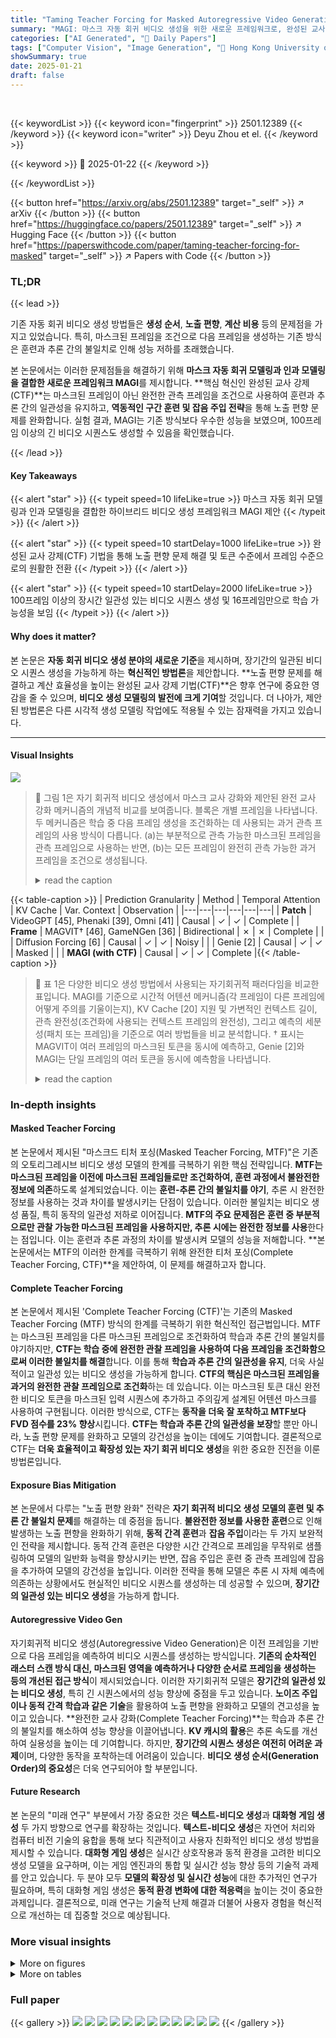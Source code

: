 ```yaml
---
title: "Taming Teacher Forcing for Masked Autoregressive Video Generation"
summary: "MAGI: 마스크 자동 회귀 비디오 생성을 위한 새로운 프레임워크로, 완성된 교사 강제(CTF) 기법을 통해 장시간 일관성 있는 고품질 비디오 생성을 달성합니다."
categories: ["AI Generated", "🤗 Daily Papers"]
tags: ["Computer Vision", "Image Generation", "🏢 Hong Kong University of Science and Technology",]
showSummary: true
date: 2025-01-21
draft: false
---
```


<br>

{{< keywordList >}}
{{< keyword icon="fingerprint" >}} 2501.12389 {{< /keyword >}}
{{< keyword icon="writer" >}} Deyu Zhou et el. {{< /keyword >}}
 
{{< keyword >}} 🤗 2025-01-22 {{< /keyword >}}
 
{{< /keywordList >}}

{{< button href="https://arxiv.org/abs/2501.12389" target="_self" >}}
↗ arXiv
{{< /button >}}
{{< button href="https://huggingface.co/papers/2501.12389" target="_self" >}}
↗ Hugging Face
{{< /button >}}
{{< button href="https://paperswithcode.com/paper/taming-teacher-forcing-for-masked" target="_self" >}}
↗ Papers with Code
{{< /button >}}




### TL;DR


{{< lead >}}

기존 자동 회귀 비디오 생성 방법들은 **생성 순서**, **노출 편향**, **계산 비용** 등의 문제점을 가지고 있었습니다. 특히, 마스크된 프레임을 조건으로 다음 프레임을 생성하는 기존 방식은 훈련과 추론 간의 불일치로 인해 성능 저하를 초래했습니다.  

본 논문에서는 이러한 문제점들을 해결하기 위해 **마스크 자동 회귀 모델링과 인과 모델링을 결합한 새로운 프레임워크 MAGI**를 제시합니다.  **핵심 혁신인 완성된 교사 강제(CTF)**는 마스크된 프레임이 아닌 완전한 관측 프레임을 조건으로 사용하여 훈련과 추론 간의 일관성을 유지하고, **역동적인 구간 훈련 및 잡음 주입 전략**을 통해 노출 편향 문제를 완화합니다.  실험 결과, MAGI는 기존 방식보다 우수한 성능을 보였으며, 100프레임 이상의 긴 비디오 시퀀스도 생성할 수 있음을 확인했습니다.

{{< /lead >}}


#### Key Takeaways

{{< alert "star" >}}
{{< typeit speed=10 lifeLike=true >}} 마스크 자동 회귀 모델링과 인과 모델링을 결합한 하이브리드 비디오 생성 프레임워크 MAGI 제안 {{< /typeit >}}
{{< /alert >}}

{{< alert "star" >}}
{{< typeit speed=10 startDelay=1000 lifeLike=true >}} 완성된 교사 강제(CTF) 기법을 통해 노출 편향 문제 해결 및 토큰 수준에서 프레임 수준으로의 원활한 전환 {{< /typeit >}}
{{< /alert >}}

{{< alert "star" >}}
{{< typeit speed=10 startDelay=2000 lifeLike=true >}} 100프레임 이상의 장시간 일관성 있는 비디오 시퀀스 생성 및 16프레임만으로 학습 가능성을 보임 {{< /typeit >}}
{{< /alert >}}

#### Why does it matter?
본 논문은 **자동 회귀 비디오 생성 분야의 새로운 기준**을 제시하며, 장기간의 일관된 비디오 시퀀스 생성을 가능하게 하는 **혁신적인 방법론**을 제안합니다.  **노출 편향 문제를 해결하고 계산 효율성을 높이는 완성된 교사 강제 기법(CTF)**은 향후 연구에 중요한 영감을 줄 수 있으며, **비디오 생성 모델링의 발전에 크게 기여**할 것입니다.  더 나아가, 제안된 방법론은 다른 시각적 생성 모델링 작업에도 적용될 수 있는 잠재력을 가지고 있습니다.

------
#### Visual Insights



![](https://arxiv.org/html/2501.12389/x1.png)

> 🔼 그림 1은 자기 회귀적 비디오 생성에서 마스크 교사 강화와 제안된 완전 교사 강화 메커니즘의 개념적 비교를 보여줍니다. 블록은 개별 프레임을 나타냅니다. 두 메커니즘은 학습 중 다음 프레임 생성을 조건화하는 데 사용되는 과거 관측 프레임의 사용 방식이 다릅니다. (a)는 부분적으로 관측 가능한 마스크된 프레임을 관측 프레임으로 사용하는 반면, (b)는 모든 프레임이 완전히 관측 가능한 과거 프레임을 조건으로 생성됩니다.
> <details>
> <summary>read the caption</summary>
> Figure 1: Conceptual comparison of masked teacher forcing and our proposed complete teacher forcing mechanisms in auto-regressive video generation. The blocks here illustrate individual frames. These two mechanisms differ in how history observation frames are used to condition next frame generation during training. (a): The observation frames are masked frames [12, 2] that are partially observable. (b): Every frame is generated conditioned on fully observable history frames.
> </details>





{{< table-caption >}}
| Prediction Granularity | Method | Temporal Attention | KV Cache | Var. Context | Observation |
|---|---|---|---|---|---| 
| **Patch** | VideoGPT [45], Phenaki [39], Omni [41] | Causal | ✓ | ✓ | Complete |
| **Frame** | MAGVIT† [46], GameNGen [36] | Bidirectional | ✗ | ✗ | Complete |
|  | Diffusion Forcing [6] | Causal | ✓ | ✓ | Noisy |
|  | Genie [2] | Causal | ✓ | ✓ | Masked |
|  | **MAGI (with CTF)** | Causal | ✓ | ✓ | Complete |{{< /table-caption >}}

> 🔼 표 1은 다양한 비디오 생성 방법에서 사용되는 자기회귀적 패러다임을 비교한 표입니다. MAGI를 기준으로 시간적 어텐션 메커니즘(각 프레임이 다른 프레임에 어떻게 주의를 기울이는지), KV Cache [20] 지원 및 가변적인 컨텍스트 길이, 관측 완전성(조건화에 사용되는 컨텍스트 프레임의 완전성), 그리고 예측의 세분성(패치 또는 프레임)을 기준으로 여러 방법들을 비교 분석합니다.  † 표시는 MAGVIT이 여러 프레임의 마스크된 토큰을 동시에 예측하고, Genie [2]와 MAGI는 단일 프레임의 여러 토큰을 동시에 예측함을 나타냅니다.
> <details>
> <summary>read the caption</summary>
> Table 1: Comparison of autoregressive paradigms across different methods. We compare MAGI with various methods based on temporal attention mechanisms (how each frame attends to others), support for KV Cache [20] and variable context lengths, observation completeness (the completeness of the context frames used for conditioning), and the prediction granularity (patch or frame). †: MAGVIT predicts masked tokens of multiple frames simultaneously. Genie [2] and MAGI predict multiple tokens of single frame simultaneously.
> </details>





### In-depth insights


#### Masked Teacher Forcing
본 논문에서 제시된 "마스크드 티처 포싱(Masked Teacher Forcing, MTF)"은 기존의 오토리그레시브 비디오 생성 모델의 한계를 극복하기 위한 핵심 전략입니다. **MTF는 마스크된 프레임을 이전에 마스크된 프레임들로만 조건화하여,  훈련 과정에서 불완전한 정보에 의존**하도록 설계되었습니다.  이는 **훈련-추론 간의 불일치를 야기**, 추론 시 완전한 정보를 사용하는 것과 차이를 발생시키는 단점이 있습니다. 이러한 불일치는 비디오 생성 품질, 특히 동작의 일관성 저하로 이어집니다.  **MTF의 주요 문제점은 훈련 중 부분적으로만 관찰 가능한 마스크된 프레임을 사용하지만, 추론 시에는 완전한 정보를 사용**한다는 점입니다. 이는 훈련과 추론 과정의 차이를 발생시켜 모델의 성능을 저해합니다.  **본 논문에서는 MTF의 이러한 한계를 극복하기 위해 완전한 티처 포싱(Complete Teacher Forcing, CTF)**을 제안하여, 이 문제를 해결하고자 합니다. 

#### Complete Teacher Forcing
본 논문에서 제시된 'Complete Teacher Forcing (CTF)'는 기존의 Masked Teacher Forcing (MTF) 방식의 한계를 극복하기 위한 혁신적인 접근법입니다. MTF는 마스크된 프레임을 다른 마스크된 프레임으로 조건화하여 학습과 추론 간의 불일치를 야기하지만, **CTF는 학습 중에 완전한 관찰 프레임을 사용하여 다음 프레임을 조건화함으로써 이러한 불일치를 해결**합니다. 이를 통해 **학습과 추론 간의 일관성을 유지**, 더욱 사실적이고 일관성 있는 비디오 생성을 가능하게 합니다.  **CTF의 핵심은 마스크된 프레임을 과거의 완전한 관찰 프레임으로 조건화**하는 데 있습니다. 이는 마스크된 토큰 대신 완전한 비디오 토큰을 마스크된 입력 시퀀스에 추가하고 주의깊게 설계된 어텐션 마스크를 사용하여 구현됩니다. 이러한 방식으로, CTF는 **동작을 더욱 잘 포착하고 MTF보다 FVD 점수를 23% 향상**시킵니다.  **CTF는 학습과 추론 간의 일관성을 보장**할 뿐만 아니라, 노출 편향 문제를 완화하고 모델의 강건성을 높이는 데에도 기여합니다.  결론적으로 CTF는 **더욱 효율적이고 확장성 있는 자기 회귀 비디오 생성**을 위한 중요한 진전을 이룬 방법론입니다.

#### Exposure Bias Mitigation
본 논문에서 다루는 "노출 편향 완화" 전략은 **자기 회귀적 비디오 생성 모델의 훈련 및 추론 간 불일치 문제**를 해결하는 데 중점을 둡니다.  **불완전한 정보를 사용한 훈련**으로 인해 발생하는 노출 편향을 완화하기 위해, **동적 간격 훈련**과 **잡음 주입**이라는 두 가지 보완적인 전략을 제시합니다. 동적 간격 훈련은 다양한 시간 간격으로 프레임을 무작위로 샘플링하여 모델의 일반화 능력을 향상시키는 반면, 잡음 주입은 훈련 중 관측 프레임에 잡음을 추가하여 모델의 강건성을 높입니다. 이러한 전략을 통해 모델은 추론 시 자체 예측에 의존하는 상황에서도 현실적인 비디오 시퀀스를 생성하는 데 성공할 수 있으며, **장기간의 일관성 있는 비디오 생성**을 가능하게 합니다.

#### Autoregressive Video Gen
자기회귀적 비디오 생성(Autoregressive Video Generation)은 이전 프레임을 기반으로 다음 프레임을 예측하여 비디오 시퀀스를 생성하는 방식입니다.  **기존의 순차적인 래스터 스캔 방식 대신, 마스크된 영역을 예측하거나 다양한 순서로 프레임을 생성하는 등의 개선된 접근 방식**이 제시되었습니다.  이러한 자기회귀적 모델은 **장기간의 일관성 있는 비디오 생성**, 특히 긴 시퀀스에서의 성능 향상에 중점을 두고 있습니다.  **노이즈 주입이나 동적 간격 학습과 같은 기술**을 활용하여 노출 편향을 완화하고 모델의 견고성을 높이고 있습니다. **완전한 교사 강화(Complete Teacher Forcing)**는 학습과 추론 간의 불일치를 해소하여 성능 향상을 이끌어냅니다.  **KV 캐시의 활용**은 추론 속도를 개선하여 실용성을 높이는 데 기여합니다.  하지만, **장기간의 시퀀스 생성은 여전히 어려운 과제**이며,  다양한 동작을 포착하는데 어려움이 있습니다.  **비디오 생성 순서(Generation Order)의 중요성**은 더욱 연구되어야 할 부분입니다.

#### Future Research
본 논문의 "미래 연구" 부분에서 가장 중요한 것은 **텍스트-비디오 생성**과 **대화형 게임 생성** 두 가지 방향으로 연구를 확장하는 것입니다.  **텍스트-비디오 생성**은 자연어 처리와 컴퓨터 비전 기술의 융합을 통해 보다 직관적이고 사용자 친화적인 비디오 생성 방법을 제시할 수 있습니다.  **대화형 게임 생성**은 실시간 상호작용과 동적 환경을 고려한 비디오 생성 모델을 요구하며,  이는 게임 엔진과의 통합 및 실시간 성능 향상 등의 기술적 과제를 안고 있습니다.  두 분야 모두 **모델의 확장성 및 실시간 성능**에 대한 추가적인 연구가 필요하며,  특히 대화형 게임 생성은 **동적 환경 변화에 대한 적응력**을 높이는 것이 중요한 과제입니다.  결론적으로, 미래 연구는 기술적 난제 해결과 더불어 사용자 경험을 혁신적으로 개선하는 데 집중할 것으로 예상됩니다.


### More visual insights

<details>
<summary>More on figures
</summary>


![](https://arxiv.org/html/2501.12389/x2.png)

> 🔼 그림 2는 MAGI 비디오 생성 프레임워크의 개요를 보여줍니다. MAGI는 관측된 프레임과 해당하는 마스크된 프레임을 입력으로 받아 완전한 교사 강제(Complete Teacher Forcing, 3절 참조)를 사용하여 자동 회귀적 비디오 생성을 가능하게 합니다.  쉽게 말해, MAGI는 일부 정보가 가려진(마스크된) 프레임들을 완전한 정보를 가진 프레임들을 참조하여 채우는 방식으로 비디오를 생성합니다. 이는 3절에서 자세히 설명하는 '완전한 교사 강제' 기법을 통해 이루어집니다.
> <details>
> <summary>read the caption</summary>
> Figure 2: Overview of MAGI video generation framework. MAGI receives observation frames and corresponding masked frames as inputs, enabling autoregressive video generation with Complete Teacher Forcing (Sec. 3).
> </details>



![](https://arxiv.org/html/2501.12389/x3.png)

> 🔼 그림 3은 본 논문에서 제안하는 완전 강제 지도 학습(CTF) 방법의 훈련 중 시간적 어텐션 마스크를 보여줍니다. 관찰된 프레임 내에서는 인과 관계를 따르는 어텐션을 사용하고, 마스크된 프레임 내에서는 비등방성 어텐션을 사용합니다. 이를 통해 각 마스크된 프레임은 자신과 마스크되지 않은 이전 관찰 프레임 모두를 참조하게 됩니다. 추론 단계에서는 표준 인과 관계 마스크가 사용되어 각 프레임은 이전에 생성된 프레임만 참조합니다.
> <details>
> <summary>read the caption</summary>
> Figure 3: Temporal attention mask in our CTF during training. The attention within observation frames causal, while the attention within masked frames are atrous. In this fashion, each masked frame attends to itself and unmasked history observation frames. During inference, a standard causal mask is employed, where each frame attends only to previously generated frames.
> </details>



![](https://arxiv.org/html/2501.12389/x4.png)

> 🔼 그림 4는 제안된 훈련 기법의 효과를 보여줍니다.  동적 간격 훈련과 동적 노이즈 주입이 CTF(Complete Teacher Forcing)와 MTF(Masked Teacher Forcing)에 미치는 영향을 평가하기 위해, 1) 해당 전략을 적용 및 적용하지 않은 CTF를 시각적으로 비교하고, 2) 두 전략을 모두 적용한 CTF와 MTF를 비교합니다. 모든 방법은 UCF-101 데이터셋에서 첫 프레임 조건부 비디오 예측 작업을 수행합니다. 결과는 제안된 훈련 전략의 효과와 CTF의 우수한 동작 및 시간적 일관성을 보여줍니다.
> <details>
> <summary>read the caption</summary>
> Figure 4: Case Study of Proposed Training Techniques: This figure evaluates the impact of dynamic interval training and dynamic noise injection on CTF and MTF by: 1) visualizing CTF with and without these strategies; and 2) comparing CTF and MTF when both use them. All methods perform first-frame conditional video prediction on UCF-101 [31]. The results demonstrate the efficacy of the proposed training strategies and the superior motion and temporal coherence of CTF.
> </details>



![](https://arxiv.org/html/2501.12389/x5.png)

> 🔼 이 그림은 MAGI 모델이 KV 캐시를 사용했을 때와 사용하지 않았을 때의 속도를 비교하여 보여줍니다. 여러 프레임에 대한 비디오 생성 속도를 측정하여 생성 시간을 프레임 수와 비교하여 나타냅니다. KV 캐시를 사용하면 생성 속도가 훨씬 빨라짐을 보여줍니다.
> <details>
> <summary>read the caption</summary>
> (a) Speed comparison.
> </details>



![](https://arxiv.org/html/2501.12389/x6.png)

> 🔼 그림 (b)는 Masked Teacher Forcing(MTF)와 Complete Teacher Forcing(CTF) 방법의 성능을 비교한 결과를 보여줍니다.  두 방법 모두 동적 구간 학습과 동적 노이즈 주입이라는 훈련 전략을 사용했습니다. MTF는 개별 프레임의 FID(Fréchet Inception Distance) 점수가 CTF보다 약간 더 높지만, 전체 프레임에 대한 FVD(Fréchet Video Distance) 점수는 CTF가 훨씬 더 낮습니다. 이는 CTF가 시간적 일관성을 더 잘 유지하면서 고품질의 비디오를 생성함을 시사합니다.
> <details>
> <summary>read the caption</summary>
> (b) MTF  v.s. CTF.
> </details>



![](https://arxiv.org/html/2501.12389/x7.png)

> 🔼 그림 5(c)는 첫 프레임 조건부 생성에 대한 추가 분석 결과를 보여줍니다.  다양한 실험 설정에서의 FVD(Fréchet Video Distance)와 FID(Fréchet Inception Distance) 점수를 비교하여 Complete Teacher Forcing(CTF) 방법의 효과를 보여줍니다.  구체적으로는, CTF만 사용한 경우, 동적 간격 학습(dynamic interval training)만 추가한 경우, 동적 노이즈 주입(dynamic noise injection)만 추가한 경우, 그리고 두 기법을 모두 적용한 경우의 성능을 비교 분석합니다. 이를 통해 각 기법의 효과와 CTF의 우수성을 정량적으로 보여주고자 합니다.
> <details>
> <summary>read the caption</summary>
> (c) Ablation on first-frame conditional generation.
> </details>



![](https://arxiv.org/html/2501.12389/x8.png)

> 🔼 그림 5는 세 개의 하위 그림으로 구성되어 있으며, 각각 비디오 생성 속도, Masked Teacher Forcing(MTF)과 Complete Teacher Forcing(CTF)의 성능 비교, 그리고 첫 프레임 조건부 비디오 예측에 대한 ablation study 결과를 보여줍니다. (a)는 KV Cache를 사용했을 때와 사용하지 않았을 때의 프레임 수에 따른 비디오 생성 속도를 비교합니다. MAGI는 KV Cache를 사용하여 속도 향상을 달성합니다. (b)는 MTF와 CTF의 성능을 비교하며, 두 방법 모두 동적 구간 학습과 동적 노이즈 주입이라는 제안된 학습 전략을 사용합니다. UCF101 데이터셋에서 개별 프레임에 대한 FID 점수와 모든 프레임에 대한 FVD 점수를 보고하는데, CTF가 MTF보다 FVD 점수는 훨씬 높지만 FID 점수는 약간 낮은 것을 확인할 수 있습니다. 이는 CTF가 개별 프레임의 품질은 다소 낮을 수 있지만, 시간적 일관성이 있는 동작을 더 잘 포착한다는 것을 의미합니다. (c)는 UCF101 데이터셋에서 첫 프레임 조건부 비디오 예측에 대한 ablation study 결과를 보여줍니다. 별표(*)는 동일한 색상을 가진 각 방법의 FVD 점수를 나타냅니다.
> <details>
> <summary>read the caption</summary>
> Figure 5: a) Speed of generation process with varying numbers of frames. MAGI achieves a significant speedup by utilizing KV Cache. b) Masked Teacher Forcing (MTF)  v.s. Complete Teacher Forcing (CTF). Both methods utilize the proposed training strategies — dynamic interval training and dynamic noise injection. We report FID scores for individual frames and FVD scores for all frames on UCF101 [31]. CTF achieves significantly better FVD scores but slightly worse FID scores compared to MTF. This result demonstrates that CTF better captures motion with temporal coherence, even when the quality of individual frames is lower. c) The results of ablation study on first-frame conditional video predcition of UCF-101 [31]. The “star” indicates the FVD scores of each method with the same color.
> </details>



![](https://arxiv.org/html/2501.12389/x9.png)

> 🔼 이 그림은 MAGI 모델이 16프레임만으로 학습되었음에도 불구하고, 단일 입력 프레임으로부터 100프레임 이상의 비디오를 예측할 수 있음을 보여줍니다.  단순히 프레임을 생성하는 것을 넘어, 생성된 비디오가 자연스러운 움직임을 유지하고 있음을 강조합니다.  이는 MAGI 모델의 장기간 예측 성능과 확장성을 시각적으로 보여주는 중요한 증거입니다.
> <details>
> <summary>read the caption</summary>
> Figure 6: Long-term Video Prediction. MAGI predicts over 100 frames from a single input frame, maintaining reasonable motion even when trained on only 16 frames.
> </details>



</details>




<details>
<summary>More on tables
</summary>


{{< table-caption >}}
| Type | Method | VAE | FVD<sub>64, 50K</sub>↓ | 
|---|---|---|---| 
| NAR | Video Diffusion [15] | - | 16.2 | 
| NAR | RIN [16] | - | 10.8 | 
| NAR | MAGVIT [46] | MAGVIT [46] | 9.9 | 
| NAR | MAGVIT-v2 [47] | MAGVIT-v2 [47] | 4.3 | 
| AR | ViVQVAE [40] | VQVAE [37] | 64.3 | 
| AR | Phenaki [39] | VQVAE [37] | 36.4 | 
| AR | Omni [41] | Omni [41] | 32.9 | 
| AR | MAGI | Omni [41] | **11.5** | {{< /table-caption >}}
> 🔼 표 2는 Kinetics-600 데이터셋의 테스트셋을 사용하여 평가한 비디오 예측 결과를 보여줍니다.  FVD64, 50K는 64x64 해상도의 50,000개 샘플에 대해 계산된 Fréchet Video Distance (FVD) 값을 나타냅니다.  NAR은 비자기회귀적 방법, AR은 자기회귀적 방법을 의미합니다. 이 표는 다양한 방법들의 비디오 예측 성능을 비교 분석하여 MAGI 모델의 우수성을 보여주는 역할을 합니다.  다양한 방법들의 FVD 값을 비교하여 MAGI 모델의 성능을 정량적으로 평가하고 있습니다.
> <details>
> <summary>read the caption</summary>
> Table 2: Video Prediction on Kinetics-600 [3]. The results are evaluated on the testset on Kinetics-600. We report the FVD64, 50KsubscriptFVD64, 50K\text{FVD}_{\text{64, 50K}}FVD start_POSTSUBSCRIPT 64, 50K end_POSTSUBSCRIPT, obtained from 50K samples in the resolution of 64×64646464\times 6464 × 64. NAR: Non-autoregressive methods. AR: Autoregressive methods.
> </details>

{{< table-caption >}}
| Type | Method | VAE | FVD<sub>256, 2048</sub>↓ |  |
|---|---|---|---|---|
| NAR | MoCoGAN [34] | - | 2886.9 |  |
| NAR | MoCoGAN-HD [33] | - | 1729.6 |  |
| NAR | DIGAN [48] | - | 1630.2 |  |
| NAR | StyleGAN-V [30] | - | 1431.0 |  |
| NAR | PVDM [49] | PVDM [49] | 1141.9 |  |
| NAR | MoStGAN-V [29] | - | 1380.3 |  |
| NAR | Latte [21] | SD1.4 [27] | 477.9 |  |
| NAR | DiM [22] | SD1.4 [27] | 358.8 |  |
| NAR | Matten [32] | SD1.4 [27] | 210.6 |  |
| AR | VideoGPT [45] | 3D VQVAE [37] | 2880.6 |  |
| AR | MAGI | SD1.4 [27] | 420.6 |  |
| AR | MAGI | Cosmos [23] | **297.8** |  |{{< /table-caption >}}
> 🔼 표 3은 UCF-101 데이터셋을 사용한 무조건적 비디오 생성 결과를 보여줍니다.  FVD256, 2048은 256x256 해상도의 2048개 비디오 샘플에 대한 Fréchet Video Distance (FVD) 점수를 나타냅니다. 즉, 이 표는 다양한 모델들이 얼마나 사실적으로 비디오를 생성하는지 평가한 지표를 보여주는 것입니다. 낮은 FVD 값일수록 생성된 비디오가 실제 비디오와 더 유사함을 의미합니다.
> <details>
> <summary>read the caption</summary>
> Table 3: Unconditional video generation on UCF-101 [31]. We report the FVD256, 2048subscriptFVD256, 2048\text{FVD}_{\text{256, 2048}}FVD start_POSTSUBSCRIPT 256, 2048 end_POSTSUBSCRIPT which is the FVD obtained from 2048 samples in the resolution of 256×256256256256\times 256256 × 256.
> </details>

</details>




### Full paper

{{< gallery >}}
<img src="paper_images/1.png" class="grid-w50 md:grid-w33 xl:grid-w25" />
<img src="paper_images/2.png" class="grid-w50 md:grid-w33 xl:grid-w25" />
<img src="paper_images/3.png" class="grid-w50 md:grid-w33 xl:grid-w25" />
<img src="paper_images/4.png" class="grid-w50 md:grid-w33 xl:grid-w25" />
<img src="paper_images/5.png" class="grid-w50 md:grid-w33 xl:grid-w25" />
<img src="paper_images/6.png" class="grid-w50 md:grid-w33 xl:grid-w25" />
<img src="paper_images/7.png" class="grid-w50 md:grid-w33 xl:grid-w25" />
<img src="paper_images/8.png" class="grid-w50 md:grid-w33 xl:grid-w25" />
<img src="paper_images/9.png" class="grid-w50 md:grid-w33 xl:grid-w25" />
<img src="paper_images/10.png" class="grid-w50 md:grid-w33 xl:grid-w25" />
<img src="paper_images/11.png" class="grid-w50 md:grid-w33 xl:grid-w25" />
<img src="paper_images/12.png" class="grid-w50 md:grid-w33 xl:grid-w25" />
{{< /gallery >}}